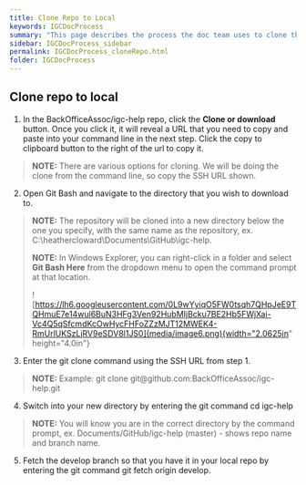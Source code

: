 ```yaml
---
title: Clone Repo to Local
keywords: IGCDocProcess
summary: "This page describes the process the doc team uses to clone the igc-help GitHub repo to their laptops."
sidebar: IGCDocProcess_sidebar
permalink: IGCDocProcess_cloneRepo.html
folder: IGCDocProcess
---
```

Clone repo to local
-------------------

1.  In the BackOfficeAssoc/igc-help repo, click the **Clone or
    download** button. Once you click it, it will reveal a URL that you
    need to copy and paste into your command line in the next step.
    Click the copy to clipboard button to the right of the url to copy
    it.

> **NOTE:** There are various options for cloning. We will be doing the
> clone from the command line, so copy the SSH URL shown.

2.  Open Git Bash and navigate to the directory that you wish to
    download to.

> **NOTE:** The repository will be cloned into a new directory below the
> one you specify, with the same name as the repository, ex.
> C:\\heathercloward\\Documents\\GitHub\\igc-help.
>
> **NOTE:** In Windows Explorer, you can right-click in a folder and
> select **Git Bash Here** from the dropdown menu to open the command
> prompt at that location.
>
> ![https://lh6.googleusercontent.com/0L9wYyiqO5FW0tsqh7QHpJeE9TQHmuE7e14wul6BuN3HFg3Ven92HubMIjBcku7BE2Hb5FWjXai-Vc4Q5qSfcmdKcOwHycFHFoZZzMJT12MWEK4-RmUrlUKSzLjRV9eSDV8l1JS0](media/image6.png){width="2.0625in"
> height="4.0in"}

3.  Enter the git clone command using the SSH URL from step 1.

> **NOTE:** Example: git clone
> git\@github.com:BackOfficeAssoc/igc-help.git

4.  Switch into your new directory by entering the git command cd
    igc-help

> **NOTE:** You will know you are in the correct directory by the
> command prompt, ex. Documents/GitHub/igc-help (master) - shows repo
> name and branch name.

5.  Fetch the develop branch so that you have it in your local repo by
    entering the git command git fetch origin develop.
